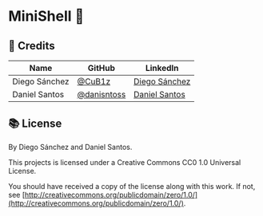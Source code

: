 # MiniShell 🚀

## 📜 Credits

| Name          | GitHub                                       | LinkedIn                                                    |
| ------------- | -------------------------------------------- | ----------------------------------------------------------- |
| Diego Sánchez | [@CuB1z](https://github.com/CuB1z)           | [Diego Sánchez](https://www.linkedin.com/in/cub1z/)         |
| Daniel Santos | [@danisntoss](https://github.com/danisntoss) | [Daniel Santos ](https://www.linkedin.com/in/danisntoss/) |

## 📚 License

By Diego Sánchez and Daniel Santos.

This projects is licensed under a Creative Commons CC0 1.0 Universal License. 

You should have received a copy of the license along with this work. If not, see [http://creativecommons.org/publicdomain/zero/1.0/](http://creativecommons.org/publicdomain/zero/1.0/).
